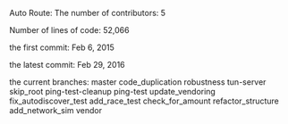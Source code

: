 Auto Route:
The number of contributors: 5

Number of lines of code: 52,066

the first commit: Feb 6, 2015

the latest commit: Feb 29, 2016

the current branches:
master
code_duplication
robustness
tun-server
skip_root
ping-test-cleanup
ping-test
update_vendoring
fix_autodiscover_test
add_race_test
check_for_amount
refactor_structure
add_network_sim
vendor
